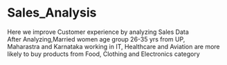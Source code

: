 # Sales_Analysis
Here we improve Customer experience by analyzing Sales Data
<br>
After Analyzing,Married women age group 26-35 yrs from UP,
<br>
Maharastra and Karnataka working in IT, Healthcare and Aviation 
are more likely to buy products from Food, Clothing and Electronics category
